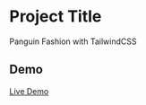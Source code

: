 # Project Title
Panguin Fashion with TailwindCSS
## Demo
[Live Demo](https://burhanuddinahmad.github.io/Penguin-Fashion-with-Tailwind/)
